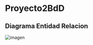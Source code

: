 # Proyecto2BdD




## Diagrama Entidad Relacion
![imagen](https://user-images.githubusercontent.com/64183934/158737487-e005771e-5edb-4017-a51f-4bc2a8767d83.png)

